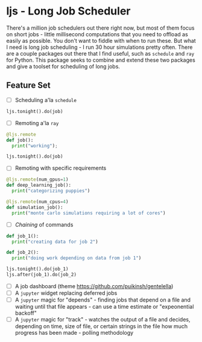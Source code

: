 # ljs - Long Job Scheduler

There's a million job schedulers out there right now, but most of them focus
on short jobs - little millisecond computations that you need to offload as
easily as possible.  You don't want to fiddle with when to run these. But what
I need is long job scheduling - I run 30 hour simulations pretty often.  There
are a couple packages out there that I find useful, such as ``schedule`` and
``ray`` for Python.  This package seeks to combine and extend these two
packages and give a toolset for scheduling of long jobs.

## Feature Set

- [ ] Scheduling a'la ``schedule``
```python
ljs.tonight().do(job)
```
- [ ] Remoting a'la ``ray``
```python
@ljs.remote
def job():
  print("working");

ljs.tonight().do(job)
```
- [ ] Remoting with specific requirements
```python
@ljs.remote(num_gpus=1)
def deep_learning_job():
  print("categorizing puppies")

@ljs.remote(num_cpus=4)
def simulation_job():
  print("monte carlo simulations requiring a lot of cores")
```
- [ ] *Chaining* of commands
```python
def job_1():
  print("creating data for job 2")

def job_2():
  print("doing work depending on data from job 1")

ljs.tonight().do(job_1)
ljs.after(job_1).do(job_2)
```
- [ ] A job dashboard (theme https://github.com/puikinsh/gentelella)
- [ ] A ``jupyter`` widget replacing deferred jobs
- [ ] A ``jupyter`` magic for "depends" - finding jobs that depend on a file
  and waiting until that file appears - can use a time estimate or
  "expeonential backoff"
- [ ] A ``jupyter`` magic for "track" - watches the output of a file and
  decides, depending on time, size of file, or certain strings in the file
  how much progress has been made - polling methodology
